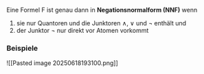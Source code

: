 Eine Formel F ist genau dann in **Negationsnormalform (NNF)** wenn
1. sie nur Quantoren und die Junktoren ∧, ∨ und ¬ enthält und
2. der Junktor ¬ nur direkt vor Atomen vorkommt

### Beispiele
![[Pasted image 20250618193100.png]]

